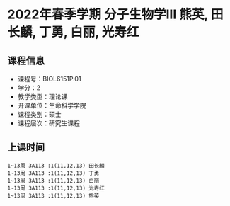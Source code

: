 # 2022年春季学期 分子生物学III 熊英, 田长麟, 丁勇, 白丽, 光寿红






## 课程信息

- 课程号：BIOL6151P.01
- 学分：2
- 教学类型：理论课
- 开课单位：生命科学学院
- 课程类别：硕士
- 课程层次：研究生课程

## 上课时间

```
1~13周 3A113 :1(11,12,13) 田长麟
1~13周 3A113 :1(11,12,13) 丁勇
1~13周 3A113 :1(11,12,13) 白丽
1~13周 3A113 :1(11,12,13) 光寿红
1~13周 3A113 :1(11,12,13) 熊英
```

